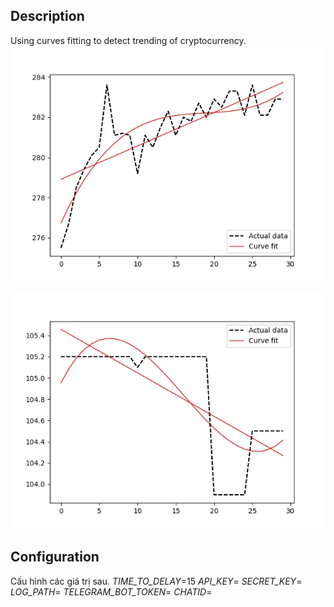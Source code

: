 ## Description
Using curves fitting to detect trending of cryptocurrency. 
![image](https://github.com/H4niz/Cryptocurrencybot/blob/main/Chart/passing_symbol_1620140601.8311422.jpg)

![image](https://github.com/H4niz/Cryptocurrencybot/blob/main/Chart/lossing_symbol_1620140487.8995934.jpg)

## Configuration
Cấu hình các giá trị sau.
_TIME_TO_DELAY_=15
_API_KEY_=
_SECRET_KEY_=
_LOG_PATH_=
_TELEGRAM_BOT_TOKEN_=
_CHATID_=
